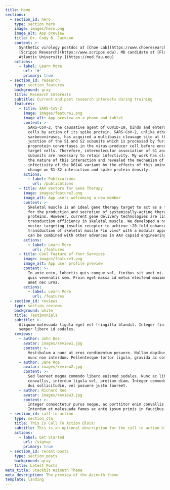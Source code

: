 ```yaml
---
title: Home
sections:
  - section_id: hero
    type: section_hero
    image: images/hero.png
    image_alt: App preview
    title: Dr. Cody B. Jackson
    content: >-
      Synthetic virology postdoc at [Choe Lab](https://www.choeresearch.com),
      [Scripps Research](https://www.scripps.edu). MD candidate at [Florida
      Atlantic University.](https://med.fau.edu)
    actions:
      - label: Learn More
        url: '#'
        primary: true
  - section_id: research
    type: section_features
    background: gray
    title: Research Interests
    subtitle: Current and past research interests during training
    features:
      - title: SARS-CoV-2
        image: images/feature1.png
        image_alt: App preview on a phone and tablet
        content: >-
          SARS-CoV-2, the causative agent of COVID-19, binds and enters host
          cells by action of its spike protein. SARS-CoV-2, unlike other
          sarbecoviruses, has acquired a multibasic cleavage site at the
          junction of the S1 and S2 subunits which is processed by furin-like
          proprotein convertases in the virus-producer cell before encountering
          target cells. Therefore, intermolecular association of S1 and S2
          subunits are necessary to retain infectivity. My work has clarified
          the nature of this interaction and revealed the mechanism of increased
          infectivity of the D614G variant by the effects of this amino acid
          change on S1-S2 interaction and spike protein density. 
        actions:
          - label: Publications
            url: /publications
      - title: AAV Vectors for Gene Therapy
        image: images/feature2.png
        image_alt: App users welcoming a new member
        content: >-
          Skeletal muscle is an ideal gene therapy target to act as a factory
          for the production and secretion of systemically-acting therapeutic
          proteins. However, current gene delivery technologies are limited in
          transduction efficiency in skeletal muscle. We developed a novel AAV
          vector targeting insulin receptor to achieve ~20-fold enhanced
          transduction of skeletal muscle *in vivo* with a modular approach that
          can be combined with other advances in AAV capsid engineering.
        actions:
          - label: Learn More
            url: /features
      - title: Cool Feature of Your Services
        image: images/feature3.png
        image_alt: App user profile preview
        content: >-
          In ante enim, lobortis quis congue vel, finibus sit amet mi. Aenean
          quis venenatis sem. Proin eget massa id metus eleifend maximus sit
          amet nec urna.
        actions:
          - label: Learn More
            url: /features
  - section_id: reviews
    type: section_reviews
    background: white
    title: Testimonials
    subtitle: >-
      Aliquam malesuada ligula eget est fringilla blandit. Integer finibus
      semper libero id sodales. 
    reviews:
      - author: John Doe
        avatar: images/review1.jpg
        content: >-
          Vestibulum a nunc ut eros condimentum posuere. Nullam dapibus quis
          nunc non interdum. Pellentesque tortor ligula, gravida ac commodo eu.
      - author: Jane Roe
        avatar: images/review2.jpg
        content: >-
          Sed laoreet magna commodo libero euismod sodales. Nunc ac libero
          convallis, interdum ligula vel, pretium diam. Integer commodo sem at
          dui sollicitudin, vel posuere justo laoreet.
      - author: Richard Roe
        avatar: images/review3.jpg
        content: >-
          Integer consectetur purus neque, ac porttitor enim convallis vitae.
          Interdum et malesuada fames ac ante ipsum primis in faucibus.
  - section_id: call-to-action
    type: section_cta
    title: This Is Call To Action Block!
    subtitle: This is an optional description for the call to action block.
    actions:
      - label: Get Started
        url: /signup
        primary: true
  - section_id: recent-posts
    type: section_posts
    background: gray
    title: Latest Posts
meta_title: Stackbit Azimuth Theme
meta_description: The preview of the Azimuth theme
template: landing
---
```


